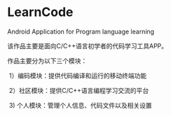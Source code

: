 # LearnCode

Android Application for Program language learning

该作品主要是面向C/C++语言初学者的代码学习工具APP。

作品主要分为以下三个模块： 

​	1）编码模块：提供代码编译和运行的移动终端功能 

​	2）社区模块：提供C/C++语言编程学习交流的平台 

​	3) 个人模块：管理个人信息、代码文件以及相关设置

